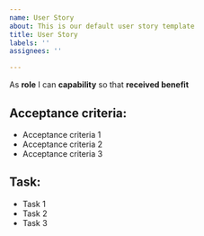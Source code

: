 ```yaml
---
name: User Story
about: This is our default user story template
title: User Story
labels: ''
assignees: ''

---
```


As **role** I can **capability** so that **received benefit**

## **Acceptance criteria:**

- Acceptance criteria 1
- Acceptance criteria 2
- Acceptance criteria 3

## **Task:**

- Task 1
- Task 2
- Task 3
